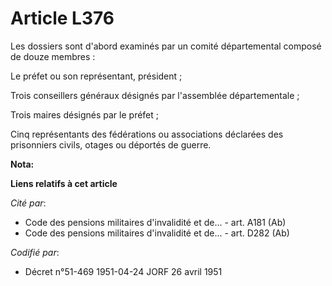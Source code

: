 # Article L376

Les dossiers sont d'abord examinés par un comité départemental composé de douze membres :

Le préfet ou son représentant, président ;

Trois conseillers généraux désignés par l'assemblée départementale ;

Trois maires désignés par le préfet ;

Cinq représentants des fédérations ou associations déclarées des prisonniers civils, otages ou déportés de guerre.

**Nota:**



**Liens relatifs à cet article**

_Cité par_:

  - Code des pensions militaires d'invalidité et de... - art. A181 (Ab)
  - Code des pensions militaires d'invalidité et de... - art. D282 (Ab)

_Codifié par_:

  - Décret n°51-469 1951-04-24 JORF 26 avril 1951
